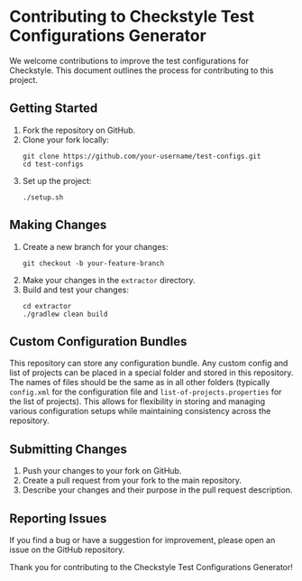 # Contributing to Checkstyle Test Configurations Generator

We welcome contributions to improve the test configurations for Checkstyle. This document outlines the process for contributing to this project.

## Getting Started

1. Fork the repository on GitHub.
2. Clone your fork locally:
   ```
   git clone https://github.com/your-username/test-configs.git
   cd test-configs
   ```
3. Set up the project:
   ```
   ./setup.sh
   ```

## Making Changes

1. Create a new branch for your changes:
   ```
   git checkout -b your-feature-branch
   ```
2. Make your changes in the `extractor` directory.
3. Build and test your changes:
   ```
   cd extractor
   ./gradlew clean build
   ```

## Custom Configuration Bundles

This repository can store any configuration bundle. Any custom config and list of projects can be placed in a special folder and stored in this repository. The names of files should be the same as in all other folders (typically `config.xml` for the configuration file and `list-of-projects.properties` for the list of projects). This allows for flexibility in storing and managing various configuration setups while maintaining consistency across the repository.

## Submitting Changes

1. Push your changes to your fork on GitHub.
2. Create a pull request from your fork to the main repository.
3. Describe your changes and their purpose in the pull request description.

## Reporting Issues

If you find a bug or have a suggestion for improvement, please open an issue on the GitHub repository.

Thank you for contributing to the Checkstyle Test Configurations Generator!